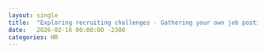 ```yaml
---
layout: single
title:  "Exploring recruiting challenges - Gathering your own job postings"
date:   2026-02-16 00:00:00 -2300
categories: HR
---
```


